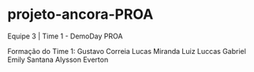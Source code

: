 # projeto-ancora-PROA


Equipe 3 | Time 1 - DemoDay PROA

Formação do Time 1:
Gustavo Correia
Lucas Miranda
Luiz
Luccas Gabriel
Emily Santana
Alysson
Everton
